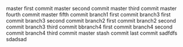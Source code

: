 master first commit
master second commit
master third commit
master fourth commit
master fifth commit
branch1 first commit
branch3 first commit
branch3 second commit
branch2 first commit
branch2 second commit
branch3 third commit
bbranch4 first commit
branch4 second commit
branch4 third commit
master stash commit
last commit
sadfdfs
sdadsad

